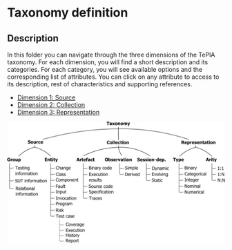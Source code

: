 # Taxonomy definition

## Description

In this folder you can navigate through the three dimensions of the TePIA taxonomy. For each dimension, you will find a short description and its categories. For each category, you will see available options and the corresponding list of attributes. You can click on any attribute to access to its description, rest of characteristics and supporting references.

* [Dimension 1: Source](source/README.md)
* [Dimension 2: Collection](collection/README.md)
* [Dimension 3: Representation](representation/README.md)

![TePIA taxonomy](../figs/taxonomy.png)